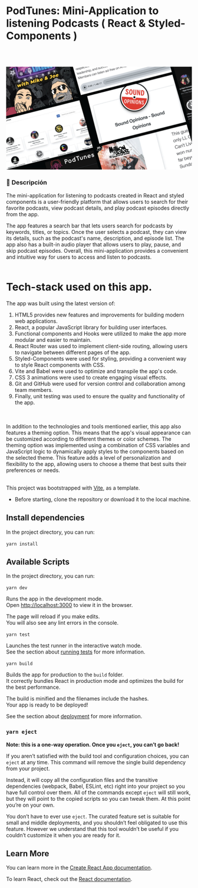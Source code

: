 # PodTunes: Mini-Application to listening Podcasts ( React & Styled-Components )

<br>
<br>
<p align="center">

<img src="src/assets/images/cover.jpg" width="650">

</p>

### 🚧 **Descripción**

The mini-application for listening to podcasts created in React and styled components is a user-friendly platform that allows users to search for their favorite podcasts, view podcast details, and play podcast episodes directly from the app.

The app features a search bar that lets users search for podcasts by keywords, titles, or topics. Once the user selects a podcast, they can view its details, such as the podcast's name, description, and episode list. The app also has a built-in audio player that allows users to play, pause, and skip podcast episodes. Overall, this mini-application provides a convenient and intuitive way for users to access and listen to podcasts.
<br>
<br>

# Tech-stack used on this app.

The app was built using the latest version of:

<ol>
<li>HTML5 provides new features and improvements for building modern web applications.</li>
<li>React, a popular JavaScript library for building user interfaces. </li>
<li>Functional components and Hooks were utilized to make the app more modular and easier to maintain.</li>
<li>React Router was used to implement client-side routing, allowing users to navigate between different pages of the app.</li>
<li>Styled-Components were used for styling, providing a convenient way to style React components with CSS.</li>
<li> Vite and Babel were used to optimize and transpile the app's code.</li>
<li>CSS 3 animations were used to create engaging visual effects.</li>
<li>Git and GitHub were used for version control and collaboration among team members.</li>
<li>Finally, unit testing was used to ensure the quality and functionality of the app.</li>
</ol>
  
<br>
<br>
In addition to the technologies and tools mentioned earlier, this app also features a theming option. This means that the app's visual appearance can be customized according to different themes or color schemes. The theming option was implemented using a combination of CSS variables and JavaScript logic to dynamically apply styles to the components based on the selected theme. This feature adds a level of personalization and flexibility to the app, allowing users to choose a theme that best suits their preferences or needs.
<br>
<br>

This project was bootstrapped with [Vite](https://vitejs.dev/), as a template.

- Before starting, clone the repository or download it to the local machine.

## Install dependencies

In the project directory, you can run:

`yarn install`

## Available Scripts

In the project directory, you can run:

`yarn dev`

Runs the app in the development mode.\
Open [http://localhost:3000](http://localhost:3000) to view it in the browser.

The page will reload if you make edits.\
You will also see any lint errors in the console.

`yarn test`

Launches the test runner in the interactive watch mode.\
See the section about [running tests](https://facebook.github.io/create-react-app/docs/running-tests) for more information.

`yarn build`

Builds the app for production to the `build` folder.\
It correctly bundles React in production mode and optimizes the build for the best performance.

The build is minified and the filenames include the hashes.\
Your app is ready to be deployed!

See the section about [deployment](https://facebook.github.io/create-react-app/docs/deployment) for more information.

### `yarn eject`

**Note: this is a one-way operation. Once you `eject`, you can’t go back!**

If you aren’t satisfied with the build tool and configuration choices, you can `eject` at any time. This command will remove the single build dependency from your project.

Instead, it will copy all the configuration files and the transitive dependencies (webpack, Babel, ESLint, etc) right into your project so you have full control over them. All of the commands except `eject` will still work, but they will point to the copied scripts so you can tweak them. At this point you’re on your own.

You don’t have to ever use `eject`. The curated feature set is suitable for small and middle deployments, and you shouldn’t feel obligated to use this feature. However we understand that this tool wouldn’t be useful if you couldn’t customize it when you are ready for it.

## Learn More

You can learn more in the [Create React App documentation](https://facebook.github.io/create-react-app/docs/getting-started).

To learn React, check out the [React documentation](https://reactjs.org/).
